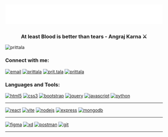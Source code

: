 <h1 align="center">
  <img style="width:"500px"; src="https://raw.githubusercontent.com/prittala/prittala/master/Name.svg" alt="PritTala" />
</h1>

<h3 align="center">At least Blood is better than tears - Angraj Karna ⚔️</h3>

<p align="left"> <img src="https://komarev.com/ghpvc/?username=prittala&label=Profile%20views&color=0e75b6&style=flat" alt="prittala" /> </p>

<h3 align="left">Connect with me:</h3>
<div align="left">
<a href="mailto:prittala2111@gmail.com" target="_blank"><img align="center" src="https://skillicons.dev/icons?i=gmail" alt="email" height="30" width="40" /></a>
<a href="https://linkedin.com/in/prittala" target="blank"><img align="center" src="https://skillicons.dev/icons?i=linkedin" alt="prittala" height="30" width="40" /></a>
<a href="https://instagram.com/prit.tala" target="blank"><img align="center" src="https://skillicons.dev/icons?i=instagram" alt="prit.tala" height="30" width="40" /></a>
<a href="https://x.com/talaprit" target="blank"><img align="center" src="https://skillicons.dev/icons?i=twitter" alt="prittala" height="30" width="40" /></a>
</div>

<h3 align="left">Languages and Tools:</h3>
<div align="left">
<a href="https://www.w3schools.com/html/" target="_blank" rel="noreferrer"><img src="https://skillicons.dev/icons?i=html" alt="html5" width="40" height="40"/></a>
<a href="https://www.w3schools.com/css/" target="_blank" rel="noreferrer"> <img src="https://skillicons.dev/icons?i=css" alt="css3" width="40" height="40"/></a>
<a href="https://getbootstrap.com" target="_blank" rel="noreferrer"><img src="https://skillicons.dev/icons?i=bootstrap" alt="bootstrap" width="40" height="40"/></a>
<a href="https://jquery.com/" target="_blank" rel="noreferrer"><img src="https://skillicons.dev/icons?i=jquery" alt="jquery" width="40" height="40"/></a>
<a href="https://www.w3schools.com/js/" target="_blank" rel="noreferrer"><img src="https://skillicons.dev/icons?i=javascript" alt="javascript" width="40" height="40"/></a>
<a href="https://www.python.org" target="_blank" rel="noreferrer"><img src="https://skillicons.dev/icons?i=python" alt="python" width="40" height="40"/></a>
</div>
<hr>
<div align="left">
<a href="https://reactjs.org/" target="_blank" rel="noreferrer"><img src="https://skillicons.dev/icons?i=react" alt="react" width="40" height="40"/></a>
<a href="https://vitejs.dev/" target="_blank" rel="noreferrer"><img src="https://skillicons.dev/icons?i=vite" alt="vite" width="40" height="40"/></a>
<a href="https://nodejs.org" target="_blank" rel="noreferrer"><img src="https://skillicons.dev/icons?i=nodejs" alt="nodejs" width="40" height="40"/></a>
<a href="https://expressjs.com" target="_blank" rel="noreferrer"><img src="https://skillicons.dev/icons?i=express" alt="express" width="40" height="40"/></a>
<a href="https://www.mongodb.com/" target="_blank" rel="noreferrer"><img src="https://skillicons.dev/icons?i=mongodb" alt="mongodb" width="40" height="40"/></a>
</div>
<hr>
<div align="left">
<a href="https://www.figma.com/" target="_blank" rel="noreferrer"><img src="https://skillicons.dev/icons?i=figma" alt="figma" width="40" height="40"/></a>
<a href="https://www.adobe.com/products/xd.html" target="_blank" rel="noreferrer"><img src="https://skillicons.dev/icons?i=xd" alt="xd" width="40" height="40"/></a>
<a href="https://postman.com" target="_blank" rel="noreferrer"><img src="https://skillicons.dev/icons?i=postman" alt="postman" width="40" height="40"/></a>
<a href="https://github.com/" target="_blank" rel="noreferrer"><img src="https://skillicons.dev/icons?i=github" alt="git" width="40" height="40"/></a>
</div>
<hr>
